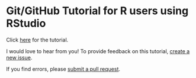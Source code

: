 # Git/GitHub Tutorial for R users using RStudio

Click [here](GitTutorial.md) for the tutorial.

I would love to hear from you! To provide feedback on this tutorial, [create a new issue](https://github.com/jtr13/gittutorial/issues/new).

If you find errors, please [submit a pull request](https://github.com/jtr13/gittutorial/pulls).
